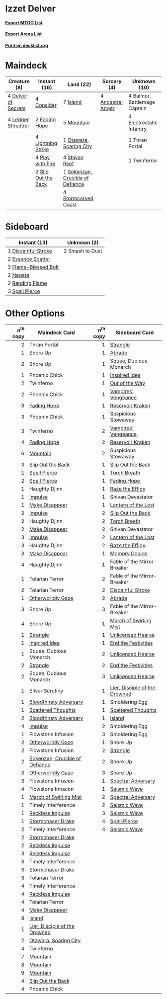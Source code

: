 # Izzet Delver

#### [Export MTGO List](../collection/Izzet%20Delver/Izzet%20Delver.txt)
#### [Export Arena List](../collection/Izzet%20Delver/Izzet%20Delver_arena.txt)
#### [Print on decklist.org](http://decklist.org/?deckmain=4%09Ancestral%20Anger%0A4%09Balmor,%20Battlemage%20Captain%0A4%09Consider%0A4%09Delver%20of%20Secrets%0A4%09Electrostatic%20Infantry%0A2%09Fading%20Hope%0A7%09Island%0A4%09Ledger%20Shredder%0A4%09Lightning%20Strike%0A5%09Mountain%0A1%09Otawara,%20Soaring%20City%0A4%09Play%20with%20Fire%0A4%09Shivan%20Reef%0A2%09Slip%20Out%20the%20Back%0A1%09Sokenzan,%20Crucible%20of%20Defiance%0A4%09Stormcarved%20Coast%0A1%09Thran%20Portal%0A1%09Twinferno&deckside=1%09Disdainful%20Stroke%0A2%09Essence%20Scatter%0A3%09Flame-Blessed%20Bolt%0A2%09Negate%0A2%09Rending%20Flame%0A2%09Smash%20to%20Dust%0A3%09Spell%20Pierce)
# Maindeck

|                                         Creature (8)                                         |                                         Instant (16)                                         |                                                 Land (22)                                                 |                                        Sorcery (4)                                         |        Unknown (10)        |
|----------------------------------------------------------------------------------------------|----------------------------------------------------------------------------------------------|-----------------------------------------------------------------------------------------------------------|--------------------------------------------------------------------------------------------|----------------------------|
|4 [Delver of Secrets](http://gatherer.wizards.com/Pages/Card/Details.aspx?multiverseid=226749)|4 [Consider](http://gatherer.wizards.com/Pages/Card/Details.aspx?multiverseid=534803)         |7 [Island](http://gatherer.wizards.com/Pages/Card/Details.aspx?multiverseid=439857)                        |4 [Ancestral Anger](http://gatherer.wizards.com/Pages/Card/Details.aspx?multiverseid=540996)|4 Balmor, Battlemage Captain|
|4 [Ledger Shredder](http://gatherer.wizards.com/Pages/Card/Details.aspx?multiverseid=555247)  |2 [Fading Hope](http://gatherer.wizards.com/Pages/Card/Details.aspx?multiverseid=534812)      |5 [Mountain](http://gatherer.wizards.com/Pages/Card/Details.aspx?multiverseid=439859)                      |                                                                                            |4 Electrostatic Infantry    |
|                                                                                              |4 [Lightning Strike](http://gatherer.wizards.com/Pages/Card/Details.aspx?multiverseid=383299) |1 [Otawara, Soaring City](http://gatherer.wizards.com/Pages/Card/Details.aspx?multiverseid=548584)         |                                                                                            |1 Thran Portal              |
|                                                                                              |4 [Play with Fire](http://gatherer.wizards.com/Pages/Card/Details.aspx?multiverseid=534933)   |4 [Shivan Reef](http://gatherer.wizards.com/Pages/Card/Details.aspx?multiverseid=129731)                   |                                                                                            |1 Twinferno                 |
|                                                                                              |2 [Slip Out the Back](http://gatherer.wizards.com/Pages/Card/Details.aspx?multiverseid=555263)|1 [Sokenzan, Crucible of Defiance](http://gatherer.wizards.com/Pages/Card/Details.aspx?multiverseid=548589)|                                                                                            |                            |
|                                                                                              |                                                                                              |4 [Stormcarved Coast](http://gatherer.wizards.com/Pages/Card/Details.aspx?multiverseid=541141)             |                                                                                            |                            |


# Sideboard

|                                         Instant (13)                                          |  Unknown (2)  |
|-----------------------------------------------------------------------------------------------|---------------|
|1 [Disdainful Stroke](http://gatherer.wizards.com/Pages/Card/Details.aspx?multiverseid=420705) |2 Smash to Dust|
|2 [Essence Scatter](http://gatherer.wizards.com/Pages/Card/Details.aspx?multiverseid=426754)   |               |
|3 [Flame-Blessed Bolt](http://gatherer.wizards.com/Pages/Card/Details.aspx?multiverseid=541014)|               |
|2 [Negate](http://gatherer.wizards.com/Pages/Card/Details.aspx?multiverseid=423707)            |               |
|2 [Rending Flame](http://gatherer.wizards.com/Pages/Card/Details.aspx?multiverseid=541033)     |               |
|3 [Spell Pierce](http://gatherer.wizards.com/Pages/Card/Details.aspx?multiverseid=425876)      |               |


# Other Options

|*n*<sup>th</sup> copy|                                              Maindeck Card                                              |*n*<sup>th</sup> copy|                                             Sideboard Card                                             |
|--------------------:|---------------------------------------------------------------------------------------------------------|--------------------:|--------------------------------------------------------------------------------------------------------|
|                    2|Thran Portal                                                                                             |                    1|[Strangle](http://gatherer.wizards.com/Pages/Card/Details.aspx?multiverseid=555326)                     |
|                    1|Shore Up                                                                                                 |                    1|[Abrade](http://gatherer.wizards.com/Pages/Card/Details.aspx?multiverseid=430772)                       |
|                    2|Shore Up                                                                                                 |                    1|Squee, Dubious Monarch                                                                                  |
|                    1|Phoenix Chick                                                                                            |                    1|[Inspired Idea](http://gatherer.wizards.com/Pages/Card/Details.aspx?multiverseid=540903)                |
|                    2|Twinferno                                                                                                |                    1|[Out of the Way](http://gatherer.wizards.com/Pages/Card/Details.aspx?multiverseid=555253)               |
|                    2|Phoenix Chick                                                                                            |                    1|[Vampires' Vengeance](http://gatherer.wizards.com/Pages/Card/Details.aspx?multiverseid=541038)          |
|                    3|[Fading Hope](http://gatherer.wizards.com/Pages/Card/Details.aspx?multiverseid=534812)                   |                    1|[Reservoir Kraken](http://gatherer.wizards.com/Pages/Card/Details.aspx?multiverseid=555257)             |
|                    3|Phoenix Chick                                                                                            |                    1|Suspicious Stowaway                                                                                     |
|                    3|Twinferno                                                                                                |                    2|[Vampires' Vengeance](http://gatherer.wizards.com/Pages/Card/Details.aspx?multiverseid=541038)          |
|                    4|[Fading Hope](http://gatherer.wizards.com/Pages/Card/Details.aspx?multiverseid=534812)                   |                    2|[Reservoir Kraken](http://gatherer.wizards.com/Pages/Card/Details.aspx?multiverseid=555257)             |
|                    6|[Mountain](http://gatherer.wizards.com/Pages/Card/Details.aspx?multiverseid=439859)                      |                    2|Suspicious Stowaway                                                                                     |
|                    3|[Slip Out the Back](http://gatherer.wizards.com/Pages/Card/Details.aspx?multiverseid=555263)             |                    1|[Slip Out the Back](http://gatherer.wizards.com/Pages/Card/Details.aspx?multiverseid=555263)            |
|                    1|[Spell Pierce](http://gatherer.wizards.com/Pages/Card/Details.aspx?multiverseid=425876)                  |                    1|[Torch Breath](http://gatherer.wizards.com/Pages/Card/Details.aspx?multiverseid=555328)                 |
|                    2|[Spell Pierce](http://gatherer.wizards.com/Pages/Card/Details.aspx?multiverseid=425876)                  |                    1|[Fading Hope](http://gatherer.wizards.com/Pages/Card/Details.aspx?multiverseid=534812)                  |
|                    1|Haughty Djinn                                                                                            |                    1|[Raze the Effigy](http://gatherer.wizards.com/Pages/Card/Details.aspx?multiverseid=534935)              |
|                    1|[Impulse](http://gatherer.wizards.com/Pages/Card/Details.aspx?multiverseid=446087)                       |                    1|Shivan Devastator                                                                                       |
|                    1|[Make Disappear](http://gatherer.wizards.com/Pages/Card/Details.aspx?multiverseid=555250)                |                    1|[Lantern of the Lost](http://gatherer.wizards.com/Pages/Card/Details.aspx?multiverseid=541135)          |
|                    2|[Impulse](http://gatherer.wizards.com/Pages/Card/Details.aspx?multiverseid=446087)                       |                    2|[Slip Out the Back](http://gatherer.wizards.com/Pages/Card/Details.aspx?multiverseid=555263)            |
|                    2|Haughty Djinn                                                                                            |                    2|[Torch Breath](http://gatherer.wizards.com/Pages/Card/Details.aspx?multiverseid=555328)                 |
|                    2|[Make Disappear](http://gatherer.wizards.com/Pages/Card/Details.aspx?multiverseid=555250)                |                    2|Shivan Devastator                                                                                       |
|                    3|[Impulse](http://gatherer.wizards.com/Pages/Card/Details.aspx?multiverseid=446087)                       |                    2|[Lantern of the Lost](http://gatherer.wizards.com/Pages/Card/Details.aspx?multiverseid=541135)          |
|                    3|Haughty Djinn                                                                                            |                    2|[Raze the Effigy](http://gatherer.wizards.com/Pages/Card/Details.aspx?multiverseid=534935)              |
|                    3|[Make Disappear](http://gatherer.wizards.com/Pages/Card/Details.aspx?multiverseid=555250)                |                    1|[Memory Deluge](http://gatherer.wizards.com/Pages/Card/Details.aspx?multiverseid=534825)                |
|                    4|Haughty Djinn                                                                                            |                    1|Fable of the Mirror-Breaker                                                                             |
|                    1|Tolarian Terror                                                                                          |                    2|Fable of the Mirror-Breaker                                                                             |
|                    2|Tolarian Terror                                                                                          |                    2|[Disdainful Stroke](http://gatherer.wizards.com/Pages/Card/Details.aspx?multiverseid=420705)            |
|                    1|[Otherworldly Gaze](http://gatherer.wizards.com/Pages/Card/Details.aspx?multiverseid=534831)             |                    2|[Abrade](http://gatherer.wizards.com/Pages/Card/Details.aspx?multiverseid=430772)                       |
|                    3|Shore Up                                                                                                 |                    3|Fable of the Mirror-Breaker                                                                             |
|                    4|Shore Up                                                                                                 |                    1|[March of Swirling Mist](http://gatherer.wizards.com/Pages/Card/Details.aspx?multiverseid=548358)       |
|                    1|[Strangle](http://gatherer.wizards.com/Pages/Card/Details.aspx?multiverseid=555326)                      |                    1|[Unlicensed Hearse](http://gatherer.wizards.com/Pages/Card/Details.aspx?multiverseid=555447)            |
|                    1|[Inspired Idea](http://gatherer.wizards.com/Pages/Card/Details.aspx?multiverseid=540903)                 |                    1|[End the Festivities](http://gatherer.wizards.com/Pages/Card/Details.aspx?multiverseid=541010)          |
|                    1|Squee, Dubious Monarch                                                                                   |                    2|[Unlicensed Hearse](http://gatherer.wizards.com/Pages/Card/Details.aspx?multiverseid=555447)            |
|                    2|[Strangle](http://gatherer.wizards.com/Pages/Card/Details.aspx?multiverseid=555326)                      |                    2|[End the Festivities](http://gatherer.wizards.com/Pages/Card/Details.aspx?multiverseid=541010)          |
|                    2|Squee, Dubious Monarch                                                                                   |                    3|[Unlicensed Hearse](http://gatherer.wizards.com/Pages/Card/Details.aspx?multiverseid=555447)            |
|                    1|Silver Scrutiny                                                                                          |                    1|[Lier, Disciple of the Drowned](http://gatherer.wizards.com/Pages/Card/Details.aspx?multiverseid=534821)|
|                    1|[Bloodthirsty Adversary](http://gatherer.wizards.com/Pages/Card/Details.aspx?multiverseid=534905)        |                    1|Smoldering Egg                                                                                          |
|                    1|[Scattered Thoughts](http://gatherer.wizards.com/Pages/Card/Details.aspx?multiverseid=540917)            |                    1|[Scattered Thoughts](http://gatherer.wizards.com/Pages/Card/Details.aspx?multiverseid=540917)           |
|                    2|[Bloodthirsty Adversary](http://gatherer.wizards.com/Pages/Card/Details.aspx?multiverseid=534905)        |                    1|[Island](http://gatherer.wizards.com/Pages/Card/Details.aspx?multiverseid=439857)                       |
|                    4|[Impulse](http://gatherer.wizards.com/Pages/Card/Details.aspx?multiverseid=446087)                       |                    2|Smoldering Egg                                                                                          |
|                    1|Flowstone Infusion                                                                                       |                    3|Smoldering Egg                                                                                          |
|                    2|[Otherworldly Gaze](http://gatherer.wizards.com/Pages/Card/Details.aspx?multiverseid=534831)             |                    1|Shore Up                                                                                                |
|                    2|Flowstone Infusion                                                                                       |                    2|[Strangle](http://gatherer.wizards.com/Pages/Card/Details.aspx?multiverseid=555326)                     |
|                    2|[Sokenzan, Crucible of Defiance](http://gatherer.wizards.com/Pages/Card/Details.aspx?multiverseid=548589)|                    2|Shore Up                                                                                                |
|                    3|[Otherworldly Gaze](http://gatherer.wizards.com/Pages/Card/Details.aspx?multiverseid=534831)             |                    3|Shore Up                                                                                                |
|                    3|Flowstone Infusion                                                                                       |                    1|[Spectral Adversary](http://gatherer.wizards.com/Pages/Card/Details.aspx?multiverseid=534843)           |
|                    4|Flowstone Infusion                                                                                       |                    1|[Seismic Wave](http://gatherer.wizards.com/Pages/Card/Details.aspx?multiverseid=548465)                 |
|                    1|[March of Swirling Mist](http://gatherer.wizards.com/Pages/Card/Details.aspx?multiverseid=548358)        |                    2|[Spectral Adversary](http://gatherer.wizards.com/Pages/Card/Details.aspx?multiverseid=534843)           |
|                    1|Timely Interference                                                                                      |                    2|[Seismic Wave](http://gatherer.wizards.com/Pages/Card/Details.aspx?multiverseid=548465)                 |
|                    1|[Reckless Impulse](http://gatherer.wizards.com/Pages/Card/Details.aspx?multiverseid=541032)              |                    3|[Seismic Wave](http://gatherer.wizards.com/Pages/Card/Details.aspx?multiverseid=548465)                 |
|                    1|[Stormchaser Drake](http://gatherer.wizards.com/Pages/Card/Details.aspx?multiverseid=540926)             |                    4|[Spell Pierce](http://gatherer.wizards.com/Pages/Card/Details.aspx?multiverseid=425876)                 |
|                    2|Timely Interference                                                                                      |                    4|[Seismic Wave](http://gatherer.wizards.com/Pages/Card/Details.aspx?multiverseid=548465)                 |
|                    2|[Stormchaser Drake](http://gatherer.wizards.com/Pages/Card/Details.aspx?multiverseid=540926)             |                     |                                                                                                        |
|                    2|[Reckless Impulse](http://gatherer.wizards.com/Pages/Card/Details.aspx?multiverseid=541032)              |                     |                                                                                                        |
|                    3|[Reckless Impulse](http://gatherer.wizards.com/Pages/Card/Details.aspx?multiverseid=541032)              |                     |                                                                                                        |
|                    3|Timely Interference                                                                                      |                     |                                                                                                        |
|                    3|[Stormchaser Drake](http://gatherer.wizards.com/Pages/Card/Details.aspx?multiverseid=540926)             |                     |                                                                                                        |
|                    3|Tolarian Terror                                                                                          |                     |                                                                                                        |
|                    4|Timely Interference                                                                                      |                     |                                                                                                        |
|                    4|[Reckless Impulse](http://gatherer.wizards.com/Pages/Card/Details.aspx?multiverseid=541032)              |                     |                                                                                                        |
|                    4|Tolarian Terror                                                                                          |                     |                                                                                                        |
|                    4|[Make Disappear](http://gatherer.wizards.com/Pages/Card/Details.aspx?multiverseid=555250)                |                     |                                                                                                        |
|                    8|[Island](http://gatherer.wizards.com/Pages/Card/Details.aspx?multiverseid=439857)                        |                     |                                                                                                        |
|                    1|[Lier, Disciple of the Drowned](http://gatherer.wizards.com/Pages/Card/Details.aspx?multiverseid=534821) |                     |                                                                                                        |
|                    2|[Otawara, Soaring City](http://gatherer.wizards.com/Pages/Card/Details.aspx?multiverseid=548584)         |                     |                                                                                                        |
|                    4|Twinferno                                                                                                |                     |                                                                                                        |
|                    7|[Mountain](http://gatherer.wizards.com/Pages/Card/Details.aspx?multiverseid=439859)                      |                     |                                                                                                        |
|                    8|[Mountain](http://gatherer.wizards.com/Pages/Card/Details.aspx?multiverseid=439859)                      |                     |                                                                                                        |
|                    9|[Mountain](http://gatherer.wizards.com/Pages/Card/Details.aspx?multiverseid=439859)                      |                     |                                                                                                        |
|                    4|[Slip Out the Back](http://gatherer.wizards.com/Pages/Card/Details.aspx?multiverseid=555263)             |                     |                                                                                                        |
|                    4|Phoenix Chick                                                                                            |                     |                                                                                                        |

